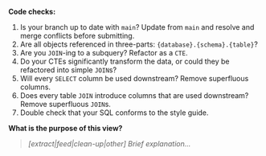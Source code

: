 **Code checks:**
1) Is your branch up to date with `main`? Update from `main` and resolve and merge conflicts before submitting.
2) Are all objects referenced in three-parts: `{database}.{schema}.{table}`?
3) Are you `JOIN`-ing to a subquery? Refactor as a `CTE`.
4) Do your CTEs significantly transform the data, or could they be refactored into simple `JOIN`s?
5) Will every `SELECT` column be used downstream? Remove superfluous columns.
6) Does every table `JOIN` introduce columns that are used downstream? Remove superfluous `JOIN`s.
7) Double check that your SQL conforms to the style guide.

**What is the purpose of this view?**
> *[extract|feed|clean-up|other] Brief explanation...*
